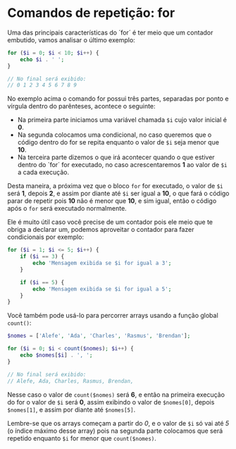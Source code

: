 # Comandos de repetição: for

Uma das principais características do ´for´ é ter meio que um contador embutido, vamos analisar o último exemplo:

```php
for ($i = 0; $i < 10; $i++) {
    echo $i . ' ';
}

// No final será exibido:
// 0 1 2 3 4 5 6 7 8 9
```

No exemplo acima o comando for possui três partes, separadas por ponto e vírgula dentro do parênteses, acontece o seguinte:

* Na primeira parte iniciamos uma variável chamada `$i` cujo valor inicial é **0**.
* Na segunda colocamos uma condicional, no caso queremos que o código dentro do for se repita enquanto o valor de `$i` seja menor que **10**.
* Na terceira parte dizemos o que irá acontecer quando o que estiver dentro do ´for´ for executado, no caso acrescentaremos **1** ao valor de `$i` a cada execução.

Desta maneira, a próxima vez que o bloco `for` for executado, o valor de `$i` será **1**, depois **2**, e assim por diante até `$i` ser igual a **10**, o que fará o código parar de repetir pois **10** não é menor que **10**, e sim igual, então o código após o `for` será executado normalmente.

Ele é muito útil caso você precise de um contador pois ele meio que te obriga a declarar um, podemos aproveitar o contador para fazer condicionais por exemplo:

```php
for ($i = 1; $i <= 5; $i++) {
    if ($i == 3) {
        echo 'Mensagem exibida se $i for igual a 3';
    }

    if ($i == 5) {
        echo 'Mensagem exibida se $i for igual a 5';
    }
}
```

Você também pode usá-lo para percorrer arrays usando a função global `count()`:

```php
$nomes = ['Alefe', 'Ada', 'Charles', 'Rasmus', 'Brendan'];

for ($i = 0; $i < count($nomes); $i++) {
    echo $nomes[$i] . ', ';
}

// No final será exibido:
// Alefe, Ada, Charles, Rasmus, Brendan,
```

Nesse caso o valor de `count($nomes)` será **6**, e então na primeira execução do for o valor de `$i` será **0**, assim exibindo o valor de `$nomes[0]`, depois `$nomes[1]`, e assim por diante até `$nomes[5]`.

Lembre-se que os arrays começam a partir do _0_, e o valor de `$i` só vai até _5_ (o índice máximo desse array) pois na segunda parte colocamos que será repetido enquanto `$i` for menor que `count($nomes)`.
